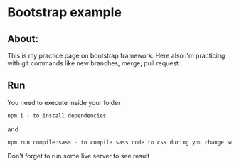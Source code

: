 # Bootstrap example

## About:
This is my practice page on bootstrap framework. Here also i'm practicing with git commands like new branches, merge, pull request.

## Run

You need to execute inside your folder 
```js
npm i - to install dependencies
```
and 
```js
npm run compile:sass - to compile sass code to css during you change someting
```
Don't forget to run some live server to see result
